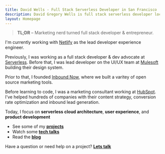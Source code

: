 ```yaml
---
title: David Wells - Full Stack Serverless Developer in San Francisco
description: David Gregory Wells is full stack serverless developer located in the SF bay area.
layout: Homepage
---
```


> **TL;DR** – Marketing nerd turned full stack developer & entrepreneur.

I'm currently working with [Netlify](http://netlify.com) as the lead developer experience engineer.

Previously, I was working as a full stack developer & dev advocate at [Serverless](http://serverless.com). Before that, I was lead developer on the UI/UX team at [Mulesoft](http://www.mulesoft.com) building their design system.

Prior to that, I founded [Inbound Now](http://www.inboundnow.com), where we built a varitey of open source marketing tools.

Before learning to code, I was a marketing consultant working at [HubSpot](http://www.hubspot.com). I've helped hundreds of companies with their content strategy, conversion rate optimization and inbound lead generation.

Today, I focus on **serverless cloud architecture**, **user experience**, and **product development**

* See some of my [**projects**](/work)
* Watch some [**tech talks**](/talks)
* Read the [**blog**](/blog)

Have a question or need help on a project? **[Lets talk](/contact)**
